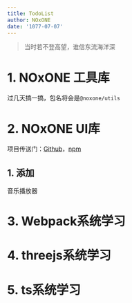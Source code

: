 ```yaml
---
title: TodoList
author: NOxONE
date: '1077-07-07'
---
```

> 当时若不登高望，谁信东流海洋深

# 1. NOxONE 工具库
过几天搞一搞，包名将会是`@noxone/utils`
# 2. NOxONE UI库
项目传送门：[Github](https://github.com/Dragon-chen777/vuepress-plugin-music-player)，[npm](https://www.npmjs.com/package/@noxone/vuepress-plugin-music-player)

## 1. 添加<noxone-music-player>
音乐播放器

# 3. Webpack系统学习
# 4. threejs系统学习
# 5. ts系统学习
